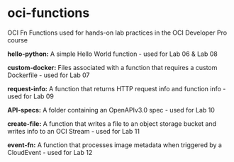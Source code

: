 # oci-functions
OCI Fn Functions used for hands-on lab practices in the OCI Developer Pro course

<b>hello-python:</b> A simple Hello World function - used for Lab 06 & Lab 08

<b>custom-docker:</b> Files associated with a function that requires a custom Dockerfile - used for Lab 07

<b>request-info:</b> A function that returns HTTP request info and function info - used for Lab 09

<b>API-specs:</b> A folder containing an OpenAPIv3.0 spec - used for Lab 10

<b>create-file:</b> A function that writes a file to an object storage bucket and writes info to an OCI Stream - used for Lab 11

<b>event-fn:</b> A function that processes image metadata when triggered by a CloudEvent - used for Lab 12
